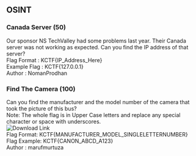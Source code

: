 ## OSINT  
  
### Canada Server (50)  
Our sponsor NS TechValley had some problems last year. Their Canada server was not working as expected. Can you find the IP address of that server?  
Flag Format : KCTF{IP_Address_Here}  
Example Flag : KCTF{127.0.0.1}  
Author : NomanProdhan  
  
### Find The Camera (100)  
Can you find the manufacturer and the model number of the camera that took the picture of this bus?  
Note: The whole flag is in Upper Case letters and replace any special character or space with underscores.  
![Download Link](./Find%20The%20Camera/)  
Flag Format: KCTF{MANUFACTURER_MODEL_SINGLELETTERNUMBER}  
Flag Example: KCTF{CANON_ABCD_A123}  
Author : marufmurtuza  
